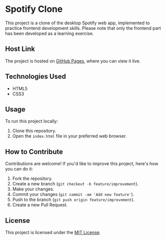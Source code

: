 # Spotify Clone

This project is a clone of the desktop Spotify web app, implemented to practice frontend development skills. Please note that only the frontend part has been developed as a learning exercise.

## Host Link

The project is hosted on [GitHub Pages](https://prathik-poojari.github.io/Spotify-Clone/), where you can view it live.

## Technologies Used

- HTML5
- CSS3

## Usage

To run this project locally:

1. Clone this repository.
2. Open the `index.html` file in your preferred web browser.

## How to Contribute

Contributions are welcome! If you'd like to improve this project, here's how you can do it:

1. Fork the repository.
2. Create a new branch (`git checkout -b feature/improvement`).
3. Make your changes.
4. Commit your changes (`git commit -am 'Add new feature'`).
5. Push to the branch (`git push origin feature/improvement`).
6. Create a new Pull Request.

## License

This project is licensed under the [MIT License](LICENSE).
